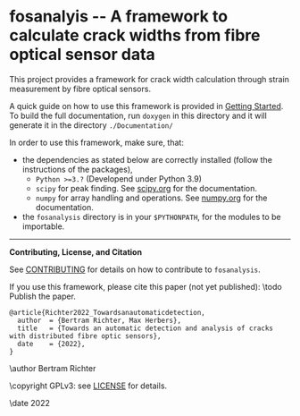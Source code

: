 # fosanalyis -- A framework to calculate crack widths from fibre optical sensor data

This project provides a framework for crack width calculation through strain measurement by fibre optical sensors.

A quick guide on how to use this framework is provided in [Getting Started](./doc/GettingStarted.md).
To build the full documentation, run `doxygen` in this directory and it will generate it in the directory `./Documentation/`

In order to use this framework, make sure, that:
- the dependencies as stated below are correctly installed (follow the instructions of the packages),
    - `Python >=3.?` (Developend under Python 3.9)
    - `scipy` for peak finding. See [scipy.org](https://scipy.org) for the documentation.
    - `numpy` for array handling and operations. See [numpy.org](https://numpy.org) for the documentation.
- the `fosanalysis` directory is in your `$PYTHONPATH`, for the modules to be importable.

---

**Contributing, License, and Citation**

See [CONTRIBUTING](./CONTRIBUTING.md) for details on how to contribute to `fosanalysis`.

If you use this framework, please cite this paper (not yet published):
\todo Publish the paper.

```
@article{Richter2022_Towardsanautomaticdetection,
  author  = {Bertram Richter, Max Herbers},
  title   = {Towards an automatic detection and analysis of cracks with distributed fibre optic sensors},
  date    = {2022},
}
```

\author Bertram Richter

\copyright GPLv3: see [LICENSE](./LICENSE) for details.

\date 2022